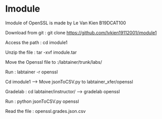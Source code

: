 # Imodule
Imodule of OpenSSL is made by Le Van Kien B19DCAT100

Download from git : git clone https://github.com/lvkien19112001/imodule1

Access the path : cd imodule1

Unzip the file : tar -xvf imodule.tar 

Move the Openssl file to :/labtainer/trunk/labs/

Run : labtainer -r openssl

Cd imodule1 --> Move jsonToCSV.py to labtainer_xfer/openssl

Gradelab : cd labtainer/instructor/ --> gradelab openssl

Run : python jsonToCSV.py openssl

Read the file : openssl.grades.json.csv



